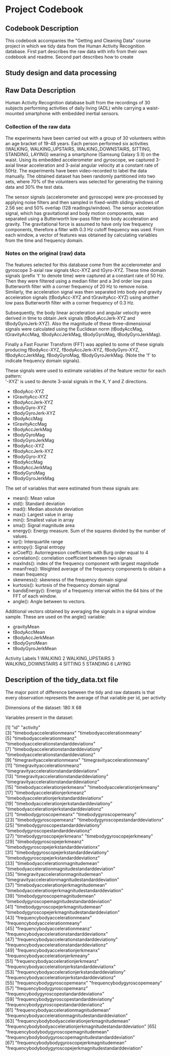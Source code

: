 # Project Codebook

## Codebook Description
This codebook accompanies the "Getting and Cleaning Data" course project in which we tidy data from the Human Activity Recognition database.
First part describes the raw data with info from their own codebook and readme. 
Second part describes how to create 


## Study design and data processing

## Raw Data Description
Human Activity Recognition database built from the recordings of 30 subjects performing activities of daily living (ADL) while carrying a waist-mounted smartphone with embedded inertial sensors.

### Collection of the raw data
The experiments have been carried out with a group of 30 volunteers within an age bracket of 19-48 years. Each person performed six activities (WALKING, WALKING_UPSTAIRS, WALKING_DOWNSTAIRS, SITTING, STANDING, LAYING) wearing a smartphone (Samsung Galaxy S II) on the waist. Using its embedded accelerometer and gyroscope, we captured 3-axial linear acceleration and 3-axial angular velocity at a constant rate of 50Hz. The experiments have been video-recorded to label the data manually. The obtained dataset has been randomly partitioned into two sets, where 70% of the volunteers was selected for generating the training data and 30% the test data. 

The sensor signals (accelerometer and gyroscope) were pre-processed by applying noise filters and then sampled in fixed-width sliding windows of 2.56 sec and 50% overlap (128 readings/window). The sensor acceleration signal, which has gravitational and body motion components, was separated using a Butterworth low-pass filter into body acceleration and gravity. The gravitational force is assumed to have only low frequency components, therefore a filter with 0.3 Hz cutoff frequency was used. From each window, a vector of features was obtained by calculating variables from the time and frequency domain.

### Notes on the original (raw) data 
The features selected for this database come from the accelerometer and gyroscope 3-axial raw signals tAcc-XYZ and tGyro-XYZ. These time domain signals (prefix 't' to denote time) were captured at a constant rate of 50 Hz. Then they were filtered using a median filter and a 3rd order low pass Butterworth filter with a corner frequency of 20 Hz to remove noise. Similarly, the acceleration signal was then separated into body and gravity acceleration signals (tBodyAcc-XYZ and tGravityAcc-XYZ) using another low pass Butterworth filter with a corner frequency of 0.3 Hz. 

Subsequently, the body linear acceleration and angular velocity were derived in time to obtain Jerk signals (tBodyAccJerk-XYZ and tBodyGyroJerk-XYZ). Also the magnitude of these three-dimensional signals were calculated using the Euclidean norm (tBodyAccMag, tGravityAccMag, tBodyAccJerkMag, tBodyGyroMag, tBodyGyroJerkMag). 

Finally a Fast Fourier Transform (FFT) was applied to some of these signals producing fBodyAcc-XYZ, fBodyAccJerk-XYZ, fBodyGyro-XYZ, fBodyAccJerkMag, fBodyGyroMag, fBodyGyroJerkMag. (Note the 'f' to indicate frequency domain signals). 

These signals were used to estimate variables of the feature vector for each pattern:  
'-XYZ' is used to denote 3-axial signals in the X, Y and Z directions.

* tBodyAcc-XYZ
* tGravityAcc-XYZ
* tBodyAccJerk-XYZ
* tBodyGyro-XYZ
* tBodyGyroJerk-XYZ
* tBodyAccMag
* tGravityAccMag
* tBodyAccJerkMag
* tBodyGyroMag
* tBodyGyroJerkMag
* fBodyAcc-XYZ
* fBodyAccJerk-XYZ
* fBodyGyro-XYZ
* fBodyAccMag
* fBodyAccJerkMag
* fBodyGyroMag
* fBodyGyroJerkMag

The set of variables that were estimated from these signals are: 

* mean(): Mean value
* std(): Standard deviation
* mad(): Median absolute deviation 
* max(): Largest value in array
* min(): Smallest value in array
* sma(): Signal magnitude area
* energy(): Energy measure. Sum of the squares divided by the number of values. 
* iqr(): Interquartile range 
* entropy(): Signal entropy
* arCoeff(): Autorregresion coefficients with Burg order equal to 4
* correlation(): correlation coefficient between two signals
* maxInds(): index of the frequency component with largest magnitude
* meanFreq(): Weighted average of the frequency components to obtain a mean frequency
* skewness(): skewness of the frequency domain signal 
* kurtosis(): kurtosis of the frequency domain signal 
* bandsEnergy(): Energy of a frequency interval within the 64 bins of the FFT of each window.
* angle(): Angle between to vectors.

Additional vectors obtained by averaging the signals in a signal window sample. These are used on the angle() variable:

* gravityMean
* tBodyAccMean
* tBodyAccJerkMean
* tBodyGyroMean
* tBodyGyroJerkMean

Activity Labels
1 WALKING
2 WALKING_UPSTAIRS
3 WALKING_DOWNSTAIRS
4 SITTING
5 STANDING
6 LAYING

## Description of the tidy_data.txt file
The major point of difference between the tidy and raw datasets is that every observation represents the average of that variable per id, per activity

Dimensions of the dataset: 180 X 68

Variables present in the dataset: 

 [1] "id"                                                          "activity"                                                   
 [3] "timebodyaccelerationmeanx"                                   "timebodyaccelerationmeany"                                  
 [5] "timebodyaccelerationmeanz"                                   "timebodyaccelerationstandarddeviationx"                     
 [7] "timebodyaccelerationstandarddeviationy"                      "timebodyaccelerationstandarddeviationz"                     
 [9] "timegravityaccelerationmeanx"                                "timegravityaccelerationmeany"                               
[11] "timegravityaccelerationmeanz"                                "timegravityaccelerationstandarddeviationx"                  
[13] "timegravityaccelerationstandarddeviationy"                   "timegravityaccelerationstandarddeviationz"                  
[15] "timebodyaccelerationjerkmeanx"                               "timebodyaccelerationjerkmeany"                              
[17] "timebodyaccelerationjerkmeanz"                               "timebodyaccelerationjerkstandarddeviationx"                 
[19] "timebodyaccelerationjerkstandarddeviationy"                  "timebodyaccelerationjerkstandarddeviationz"                 
[21] "timebodygyroscopemeanx"                                      "timebodygyroscopemeany"                                     
[23] "timebodygyroscopemeanz"                                      "timebodygyroscopestandarddeviationx"                        
[25] "timebodygyroscopestandarddeviationy"                         "timebodygyroscopestandarddeviationz"                        
[27] "timebodygyroscopejerkmeanx"                                  "timebodygyroscopejerkmeany"                                 
[29] "timebodygyroscopejerkmeanz"                                  "timebodygyroscopejerkstandarddeviationx"                    
[31] "timebodygyroscopejerkstandarddeviationy"                     "timebodygyroscopejerkstandarddeviationz"                    
[33] "timebodyaccelerationmagnitudemean"                           "timebodyaccelerationmagnitudestandarddeviation"             
[35] "timegravityaccelerationmagnitudemean"                        "timegravityaccelerationmagnitudestandarddeviation"          
[37] "timebodyaccelerationjerkmagnitudemean"                       "timebodyaccelerationjerkmagnitudestandarddeviation"         
[39] "timebodygyroscopemagnitudemean"                              "timebodygyroscopemagnitudestandarddeviation"                
[41] "timebodygyroscopejerkmagnitudemean"                          "timebodygyroscopejerkmagnitudestandarddeviation"            
[43] "frequencybodyaccelerationmeanx"                              "frequencybodyaccelerationmeany"                             
[45] "frequencybodyaccelerationmeanz"                              "frequencybodyaccelerationstandarddeviationx"                
[47] "frequencybodyaccelerationstandarddeviationy"                 "frequencybodyaccelerationstandarddeviationz"                
[49] "frequencybodyaccelerationjerkmeanx"                          "frequencybodyaccelerationjerkmeany"                         
[51] "frequencybodyaccelerationjerkmeanz"                          "frequencybodyaccelerationjerkstandarddeviationx"            
[53] "frequencybodyaccelerationjerkstandarddeviationy"             "frequencybodyaccelerationjerkstandarddeviationz"            
[55] "frequencybodygyroscopemeanx"                                 "frequencybodygyroscopemeany"                                
[57] "frequencybodygyroscopemeanz"                                 "frequencybodygyroscopestandarddeviationx"                   
[59] "frequencybodygyroscopestandarddeviationy"                    "frequencybodygyroscopestandarddeviationz"                   
[61] "frequencybodyaccelerationmagnitudemean"                      "frequencybodyaccelerationmagnitudestandarddeviation"        
[63] "frequencybodybodyaccelerationjerkmagnitudemean"              "frequencybodybodyaccelerationjerkmagnitudestandarddeviation"
[65] "frequencybodybodygyroscopemagnitudemean"                     "frequencybodybodygyroscopemagnitudestandarddeviation"       
[67] "frequencybodybodygyroscopejerkmagnitudemean"                 "frequencybodybodygyroscopejerkmagnitudestandarddeviation" 
